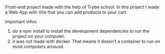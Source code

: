 Front-end project made with the help of Trybe school. In this project I made a Web App with Vite that you can add products to your cart.

Important infos:
1. do a npm install to install the development dependencies to run the project on your computer.
2. it was not made with docker. That means it doesn't a container to run on most computers arround.
